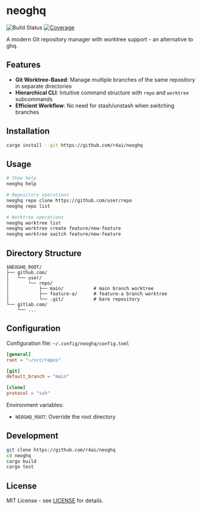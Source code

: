 # neoghq

![Build Status](https://github.com/r4ai/neoghq/actions/workflows/ci.yml/badge.svg)
[![Coverage](https://codecov.io/gh/r4ai/neoghq/branch/main/graph/badge.svg)](https://codecov.io/gh/r4ai/neoghq)

A modern Git repository manager with worktree support - an alternative to ghq.

## Features

- **Git Worktree-Based**: Manage multiple branches of the same repository in separate directories
- **Hierarchical CLI**: Intuitive command structure with `repo` and `worktree` subcommands
- **Efficient Workflow**: No need for stash/unstash when switching branches

## Installation

```bash
cargo install --git https://github.com/r4ai/neoghq
```

## Usage

```bash
# Show help
neoghq help

# Repository operations
neoghq repo clone https://github.com/user/repo
neoghq repo list

# Worktree operations
neoghq worktree list
neoghq worktree create feature/new-feature
neoghq worktree switch feature/new-feature
```

## Directory Structure

```
$NEOGHQ_ROOT/
├── github.com/
│   └── user/
│       └── repo/
│           ├── main/           # main branch worktree
│           ├── feature-a/      # feature-a branch worktree
│           └── .git/           # bare repository
└── gitlab.com/
    └── ...
```

## Configuration

Configuration file: `~/.config/neoghq/config.toml`

```toml
[general]
root = "~/src/repos"

[git]
default_branch = "main"

[clone]
protocol = "ssh"
```

Environment variables:
- `NEOGHQ_ROOT`: Override the root directory

## Development

```bash
git clone https://github.com/r4ai/neoghq
cd neoghq
cargo build
cargo test
```

## License

MIT License - see [LICENSE](LICENSE) for details.
